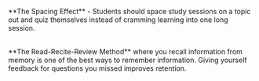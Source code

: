 <p>**The Spacing Effect**<span style=font-weight: 400;> - Students should space study sessions on a topic out and quiz themselves instead of cramming learning into one long session.</span></p>  <p><span style=font-weight: 400;><br></span>**The Read-Recite-Review Method**<span style=font-weight: 400;> where you recall information from memory is one of the best ways to remember information. Giving yourself feedback for questions you missed improves retention.</span></p>